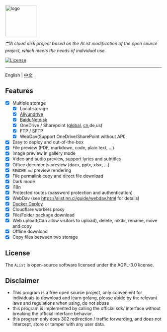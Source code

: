 <div>
<a href="https://alist.nn.ci"><img height="100px" alt="logo" src="https://cdn.jsdelivr.net/gh/alist-org/logo@main/logo.svg"/></a>
  <p><em>🗂️A cloud disk project based on the AList modification of the open source project, which meets the needs of individual use.</em></p>
  <a href="https://github.com/Xhofe/alist/blob/main/LICENSE">
    <img src="https://img.shields.io/github/license/Xhofe/alist" alt="License" />
  </a>
</div>

---

English | [中文](./README_cn.md) 

## Features

- [x] Multiple storage
    - [x] Local storage
    - [x] [Aliyundrive](https://www.aliyundrive.com/)
    - [x] [BaiduNetdisk](http://pan.baidu.com/)
    - [x] OneDrive / Sharepoint ([global](https://www.office.com/), [cn](https://portal.partner.microsoftonline.cn),de,us)
    - [x] FTP / SFTP
    - [x] WebDav(Support OneDrive/SharePoint without API)
- [x] Easy to deploy and out-of-the-box
- [x] File preview (PDF, markdown, code, plain text, ...)
- [x] Image preview in gallery mode
- [x] Video and audio preview, support lyrics and subtitles
- [x] Office documents preview (docx, pptx, xlsx, ...)
- [x] `README.md` preview rendering
- [x] File permalink copy and direct file download
- [x] Dark mode
- [x] I18n
- [x] Protected routes (password protection and authentication)
- [x] WebDav (see https://alist.nn.ci/guide/webdav.html for details)
- [x] [Docker Deploy](https://hub.docker.com/r/xhofe/alist)
- [x] Cloudflare workers proxy
- [x] File/Folder package download
- [x] Web upload(Can allow visitors to upload), delete, mkdir, rename, move and copy
- [x] Offline download
- [x] Copy files between two storage

## License

The `AList` is open-source software licensed under the AGPL-3.0 license.

## Disclaimer
 - This program is a free open source project, only convenient for individuals to download and learn golang, please abide by the relevant laws and regulations when using, do not abuse
 - this program is implemented by calling the official sdk/ interface without breaking the official interface behavior.
 - this program only does 302 redirection / traffic forwarding, and does not intercept, store or tamper with any user data.
